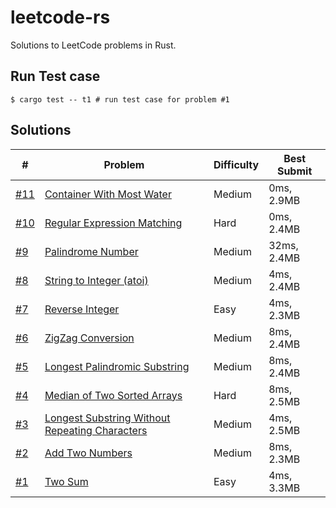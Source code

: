 # leetcode-rs

Solutions to LeetCode problems in Rust.

## Run Test case

```shell
$ cargo test -- t1 # run test case for problem #1
```

## Solutions

| #                       | Problem                                  | Difficulty | Best Submit |
| ----------------------- | ---------------------------------------- | ---------- | ----------- |
| [#11](src/p00xx/p11.rs) | [Container With Most Water](https://leetcode.com/problems/container-with-most-water/) | Medium     | 0ms, 2.9MB  |
| [#10](src/p00xx/p10.rs) | [Regular Expression Matching](https://leetcode.com/problems/regular-expression-matching/) | Hard       | 0ms, 2.4MB  |
| [#9](src/p00xx/p9.rs)   | [Palindrome Number](https://leetcode.com/problems/palindrome-number/) | Medium     | 32ms, 2.4MB |
| [#8](src/p00xx/p8.rs)   | [String to Integer (atoi)](https://leetcode.com/problems/string-to-integer-atoi/) | Medium     | 4ms, 2.4MB  |
| [#7](src/p00xx/p7.rs)   | [Reverse Integer](https://leetcode.com/problems/reverse-integer/) | Easy       | 4ms, 2.3MB  |
| [#6](src/p00xx/p6.rs)   | [ZigZag Conversion](https://leetcode.com/problems/zigzag-conversion/) | Medium     | 8ms, 2.4MB  |
| [#5](src/p00xx/p5.rs)   | [Longest Palindromic Substring](https://leetcode.com/problems/longest-palindromic-substring/) | Medium     | 8ms, 2.4MB  |
| [#4](src/p00xx/p4.rs)   | [Median of Two Sorted Arrays](https://leetcode.com/problems/median-of-two-sorted-arrays/) | Hard       | 8ms, 2.5MB  |
| [#3](src/p00xx/p3.rs)   | [Longest Substring Without Repeating Characters](https://leetcode.com/problems/longest-substring-without-repeating-characters/) | Medium     | 4ms, 2.5MB  |
| [#2](src/p00xx/p2.rs)   | [Add Two Numbers](https://leetcode.com/problems/add-two-numbers/) | Medium     | 8ms, 2.3MB  |
| [#1](src/p00xx/p1.rs)   | [Two Sum](https://leetcode.com/problems/two-sum/) | Easy       | 4ms, 3.3MB  |

